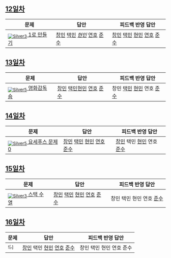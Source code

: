 [Unrated]: https://user-images.githubusercontent.com/33937365/126247607-85783912-c11a-4d50-ac36-8cc7dcb75cd2.png
[Bronze5]: https://user-images.githubusercontent.com/33937365/126247611-e362d727-17a4-4737-a232-5827e185ab7c.png
[Bronze4]: https://user-images.githubusercontent.com/33937365/126247612-89cbc675-e1d4-43a2-950b-1cb014dca697.png
[Bronze3]: https://user-images.githubusercontent.com/33937365/126247613-b8408610-7bc4-40f8-804f-a30a45ddbb68.png
[Bronze2]: https://user-images.githubusercontent.com/33937365/126247614-d85dc6ff-a520-4c00-82bd-eb593b156bd8.png
[Bronze1]: https://user-images.githubusercontent.com/33937365/126247616-04b2ab30-9891-4b7b-8cb4-38e99b97e834.png
[Silver5]: https://user-images.githubusercontent.com/33937365/126247618-38c5c905-672b-4d75-808e-8a7d45ea577d.png
[Silver4]: https://user-images.githubusercontent.com/33937365/126247620-ba2d1b96-b0aa-4b88-80c5-71569c69bbc3.png
[Silver3]: https://user-images.githubusercontent.com/33937365/126247621-1b55b7f4-3a79-4348-8a63-f00c1813853e.png
[Silver2]: https://user-images.githubusercontent.com/33937365/126247622-a83b30a9-6618-4593-b775-6f6730afd3f6.png
[Silver1]: https://user-images.githubusercontent.com/33937365/126247625-8d82f8ab-6f95-4ef8-a243-be31f548596e.png

## [12일차](Day12)

| 문제                 | 답안 | 피드백 반영 답안 |
| -------------------- | ---- | ---------------- |
| [<sub>![Silver3]</sub> 1로 만들기](https://www.acmicpc.net/problem/1463) | [창민]() [택민]() *[현민](Day12/shm_1463.cs)* [연호]() [준수](Day12/sjs_1463.py) | [창민]() [택민]() [현민]() [연호]() [준수]()            |

## [13일차](Day13)

| 문제                 | 답안 | 피드백 반영 답안 |
| -------------------- | ---- | ---------------- |
| [<sub>![Silver5]</sub> 영화감독 숌](https://www.acmicpc.net/problem/1436) | [창민](Day13/kcm_1436.cs) [택민]()[현민](Day13/shm_1436.cs) [연호]() [준수]() | 창민 [택민]() [현민]() 연호 [준수]()             |

## [14일차](Day14)

| 문제                 | 답안 | 피드백 반영 답안 |
| -------------------- | ---- | ---------------- |
| [<sub>![Silver5]</sub> 요세푸스 문제 0](https://www.acmicpc.net/problem/11866) | [창민]() [택민](Day14/jtm_11866.cpp) [현민](Day14/shm_11866.cs) [연호]() [준수]() | [창민]() 택민 [현민]() 연호 [준수]()             |

## [15일차](Day15)

| 문제                 | 답안 | 피드백 반영 답안 |
| -------------------- | ---- | ---------------- |
| [<sub>![Silver3]</sub> 스택 수열](https://www.acmicpc.net/problem/1874) | [창민]() [택민]() [현민](Day15/shm_1874.cs) [연호]() [준수]() | 창민 택민 현민 연호 [준수]()             |

## [16일차](Day16)

| 문제                 | 답안 | 피드백 반영 답안 |
| -------------------- | ---- | ---------------- |
| [<sub>![ ]</sub> ]() | [창민]() 택민 [현민]() [연호]() [준수]() | 창민 택민 현민 연호 준수             |

